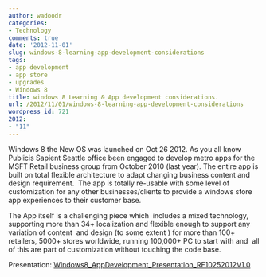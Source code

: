 ```yaml
---
author: wadoodr
categories:
- Technology
comments: true
date: '2012-11-01'
slug: windows-8-learning-app-development-considerations
tags:
- app development
- app store
- upgrades
- Windows 8
title: windows 8 Learning & App development considerations.
url: /2012/11/01/windows-8-learning-app-development-considerations
wordpress_id: 721
2012:
- "11"
---
```



Windows 8 the New OS was launched on Oct 26 2012. As you all know Publicis Sapient Seattle office been engaged to develop metro apps for the MSFT Retail business group from October 2010 (last year). The entire app is built on total flexible architecture to adapt changing business content and design requirement.  The app is totally re-usable with some level of customization for any other businesses/clients to provide a windows store app experiences to their customer base.




The App itself is a challenging piece which  includes a mixed technology, supporting more than 34+ localization and flexible enough to support any variation of content  and design (to some extent ) for more than 100+ retailers, 5000+ stores worldwide, running 100,000+ PC to start with and  all of this are part of customization without touching the code base.


Presentation: [Windows8_AppDevelopment_Presentation_RF10252012V1.0](http://technology.publicissapient.com/2012/11/01/windows-8-learning-app-development-considerations/windows8_appdevelopment_presentation_rf10252012v1-0/)
